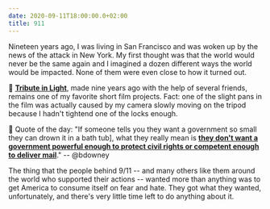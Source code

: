 ```yaml
---
date: 2020-09-11T18:00:00.0+02:00
title: 911
---
```


Nineteen years ago, I was living in San Francisco and was woken up by the news of the attack in New York. My first thought was that the world would never be the same again and I imagined a dozen different ways the world would be impacted. None of them were even close to how it turned out.

🎥 **[Tribute in Light][5]**, made nine years ago with the help of several friends, remains one of my favorite short film projects. Fact: one of the slight pans in the film was actually caused by my camera slowly moving on the tripod because I hadn't tightend one of the locks enough.

🛀 Quote of the day: "If someone tells you they want a government so small they can drown it in a bath tub], what they really mean is **[they don't want a government powerful enough to protect civil rights or competent enough to deliver mail][4]**." -- @bdowney

The thing that the people behind 9/11 -- and many others like them around the world who supported their actions -- wanted more than anything was to get America to consume itself on fear and hate. They got what they wanted, unfortunately, and there's very little time left to do anything about it.


[0]: https://www.nohello.com/
[1]: https://jakearchibald.com/2020/avif-has-landed/
[2]: https://caniuse.com/?search=Avif
[3]: https://caniuse.com/?search=Webp
[4]: https://twitter.com/bdowney/status/1304325486282076161
[5]: https://vimeo.com/29225121